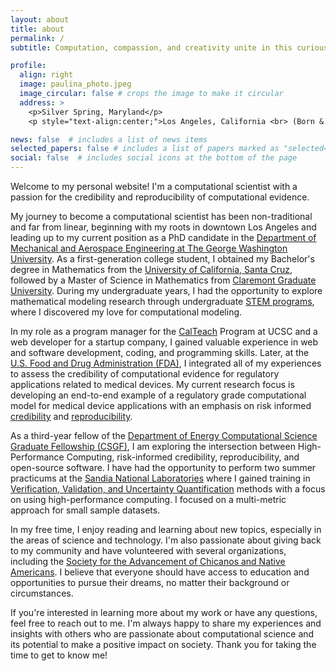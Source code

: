 ```yaml
---
layout: about
title: about
permalink: /
subtitle: Computation, compassion, and creativity unite in this curious Chicana. Silly and strong, with an artistic heart, I embrace all parts of me.

profile:
  align: right
  image: paulina_photo.jpeg
  image_circular: false # crops the image to make it circular
  address: >
    <p>Silver Spring, Maryland</p>
    <p style="text-align:center;">Los Angeles, California <br> (Born & Raised)</p>

news: false  # includes a list of news items
selected_papers: false # includes a list of papers marked as "selected={true}"
social: false  # includes social icons at the bottom of the page
---
```


Welcome to my personal website! I'm a computational scientist with a passion for the credibility and reproducibility of computational evidence.

My journey to become a computational scientist has been non-traditional and far from linear, beginning with my roots in downtown Los Angeles and leading up to my current position as a PhD candidate in the [Department of Mechanical and Aerospace Engineering at The George Washington University](https://www.mae.seas.gwu.edu/). As a first-generation college student, I obtained my Bachelor's degree in Mathematics from the [University of California, Santa Cruz](https://www.math.ucsc.edu/), followed by a Master of Science in Mathematics from [Claremont Graduate University](https://www.cgu.edu/school/institute-of-mathematical-sciences/). During my undergraduate years, I had the opportunity to explore mathematical modeling research through undergraduate [STEM programs](https://stemdiv.ucsc.edu/), where I discovered my love for computational modeling.

In my role as a program manager for the [CalTeach](https://calteach.science.ucsc.edu/) Program at UCSC and a web developer for a startup company, I gained valuable experience in web and software development, coding, and programming skills. Later, at the [U.S. Food and Drug Administration (FDA)](https://www.fda.gov/medical-devices/medical-device-regulatory-science-research-programs-conducted-osel/credibility-computational-models-program-research-computational-models-and-simulation-associated), I integrated all of my experiences to assess the credibility of computational evidence for regulatory applications related to medical devices. My current research focus is developing an end-to-end example of a regulatory grade computational model for medical device applications with an emphasis on risk informed [credibility](https://www.asme.org/codes-standards/find-codes-standards/v-v-40-assessing-credibility-computational-modeling-verification-validation-application-medical-devices) and [reproducibility](https://figshare.com/articles/presentation/Reproducibility_PI_Manifesto/104539).

As a third-year fellow of the [Department of Energy Computational Science Graduate Fellowship (CSGF)](https://www.krellinst.org/csgf/fellows/profile?n=rodriguez2021), I am exploring the intersection between High-Performance Computing, risk-informed credibility, reproducibility, and open-source software. I have had the opportunity to perform two summer practicums at the [Sandia National Laboratories](https://www.sandia.gov/) where I gained training in [Verification, Validation, and Uncertainty Quantification](https://www.asme.org/codes-standards/publications-information/verification-validation-uncertainty) methods with a focus on using high-performance computing. I focused on a multi-metric approach for small sample datasets. 

In my free time, I enjoy reading and learning about new topics, especially in the areas of science and technology. I'm also passionate about giving back to my community and have volunteered with several organizations, including the [Society for the Advancement of Chicanos and Native Americans](https://www.sacnas.org/). I believe that everyone should have access to education and opportunities to pursue their dreams, no matter their background or circumstances.

If you're interested in learning more about my work or have any questions, feel free to reach out to me. I'm always happy to share my experiences and insights with others who are passionate about computational science and its potential to make a positive impact on society. Thank you for taking the time to get to know me!

